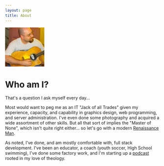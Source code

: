 ```yaml
---
layout: page
title: About
---
```

<img src="../res/gravatar.png" id="gravatar" alt="AnonJr" />

# Who am I?

That's a question I ask myself every day...

Most would want to peg me as an IT "Jack of all Trades" given my experience, capacity, and capability in graphics design, web programming, and server administration. I've even done some photography and acquired a wide assortment of other skills. But all that sort of implies the "Master of None", which isn't quite right either&hellip; so let's go with a modern [Renaissance Man](https://en.wikipedia.org/wiki/Polymath#Renaissance_ideal:_the_Renaissance_man).

As noted, I've done, and am mostly comfortable with, full stack development. I've been an educator, a coach (youth soccer, High School swimming), I've done some factory work, and I'm starting up a [podcast](http://biblebyexample.com) rooted in my love of theology.